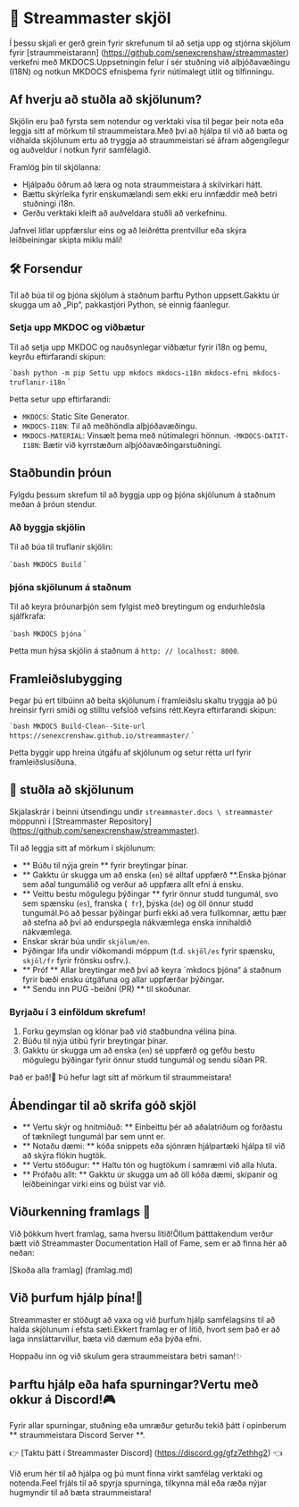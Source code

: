 # 📘 Streammaster skjöl

Í þessu skjali er gerð grein fyrir skrefunum til að setja upp og stjórna skjölum fyrir [straummeistarann] (https://github.com/senexcrenshaw/streammaster) verkefni með MKDOCS.Uppsetningin felur í sér stuðning við alþjóðavæðingu (I18N) og notkun MKDOCS efnisþema fyrir nútímalegt útlit og tilfinningu.

## Af hverju að stuðla að skjölunum?

Skjölin eru það fyrsta sem notendur og verktaki vísa til þegar þeir nota eða leggja sitt af mörkum til straummeistara.Með því að hjálpa til við að bæta og viðhalda skjölunum ertu að tryggja að straummeistari sé áfram aðgengilegur og auðveldur í notkun fyrir samfélagið.

Framlög þín til skjölanna:
- Hjálpaðu öðrum að læra og nota straummeistara á skilvirkari hátt.
- Bættu skýrleika fyrir enskumælandi sem ekki eru innfæddir með betri stuðningi i18n.
- Gerðu verktaki kleift að auðveldara stuðli að verkefninu.

Jafnvel litlar uppfærslur eins og að leiðrétta prentvillur eða skýra leiðbeiningar skipta miklu máli!

## 🛠 Forsendur

Til að búa til og þjóna skjölum á staðnum þarftu Python uppsett.Gakktu úr skugga um að „Pip“, pakkastjóri Python, sé einnig fáanlegur.

### Setja upp MKDOC og viðbætur

Til að setja upp MKDOC og nauðsynlegar viðbætur fyrir i18n og þemu, keyrðu eftirfarandi skipun:

`` `bash
python -m pip Settu upp mkdocs mkdocs-i18n mkdocs-efni mkdocs-truflanir-i18n
`` `

Þetta setur upp eftirfarandi:

- `MKDOCS`: Static Site Generator.
- `MKDOCS-I18N`: Til að meðhöndla alþjóðavæðingu.
- `MKDOCS-MATERIAL`: Vinsælt þema með nútímalegri hönnun.
-`MKDOCS-DATIT-I18N`: Bætir við kyrrstæðum alþjóðavæðingarstuðningi.

## Staðbundin þróun

Fylgdu þessum skrefum til að byggja upp og þjóna skjölunum á staðnum meðan á þróun stendur.

### Að byggja skjölin

Til að búa til truflanir skjölin:

`` `bash
MKDOCS Build
`` `

### þjóna skjölunum á staðnum

Til að keyra þróunarþjón sem fylgist með breytingum og endurhleðsla sjálfkrafa:

`` `bash
MKDOCS þjóna
`` `

Þetta mun hýsa skjölin á staðnum á `http: // localhost: 8000`.

## Framleiðslubygging

Þegar þú ert tilbúinn að beita skjölunum í framleiðslu skaltu tryggja að þú hreinsir fyrri smíði og stilltu vefslóð vefsins rétt.Keyra eftirfarandi skipun:

`` `bash
MKDOCS Build-Clean--Site-url https://senexcrenshaw.github.io/streammaster/
`` `

Þetta byggir upp hreina útgáfu af skjölunum og setur rétta url fyrir framleiðslusíðuna.

## 📝 stuðla að skjölunum

Skjalaskrár í beinni útsendingu undir `streammaster.docs \ streammaster` möppunni í [Streammaster Repository] (https://github.com/senexcrenshaw/streammaster).

Til að leggja sitt af mörkum í skjölunum:

- ** Búðu til nýja grein ** fyrir breytingar þínar.
- ** Gakktu úr skugga um að enska (`en`) sé alltaf uppfærð **.Enska þjónar sem aðal tungumálið og verður að uppfæra allt efni á ensku.
- ** Veittu bestu mögulegu þýðingar ** fyrir önnur studd tungumál, svo sem spænsku (`es`), franska (` fr`), þýska (`de`) og öll önnur studd tungumál.Þó að þessar þýðingar þurfi ekki að vera fullkomnar, ættu þær að stefna að því að endurspegla nákvæmlega enska innihaldið nákvæmlega.
- Enskar skrár búa undir `skjölum/en`.
- Þýðingar lifa undir viðkomandi möppum (t.d. `skjöl/es` fyrir spænsku,` skjöl/fr` fyrir frönsku osfrv.).
- ** Próf ** Allar breytingar með því að keyra `mkdocs þjóna“ á staðnum fyrir bæði ensku útgáfuna og allar uppfærðar þýðingar.
- ** Sendu inn PUG -beiðni (PR) ** til skoðunar.

### Byrjaðu í 3 einföldum skrefum!

1. Forku geymslan og klónar það við staðbundna vélina þína.
2. Búðu til nýja útibú fyrir breytingar þínar.
3. Gakktu úr skugga um að enska (`en`) sé uppfærð og gefðu bestu mögulegu þýðingar fyrir önnur studd tungumál og sendu síðan PR.

Það er það!🎉 Þú hefur lagt sitt af mörkum til straummeistara!

## Ábendingar til að skrifa góð skjöl

- ** Vertu skýr og hnitmiðuð: ** Einbeittu þér að aðalatriðum og forðastu of tæknilegt tungumál þar sem unnt er.
- ** Notaðu dæmi: ** kóða snippets eða sjónræn hjálpartæki hjálpa til við að skýra flókin hugtök.
- ** Vertu stöðugur: ** Haltu tón og hugtökum í samræmi við alla hluta.
- ** Prófaðu allt: ** Gakktu úr skugga um að öll kóða dæmi, skipanir og leiðbeiningar virki eins og búist var við.

## Viðurkenning framlags 🌟

Við þökkum hvert framlag, sama hversu lítið!Öllum þátttakendum verður bætt við Streammaster Documentation Hall of Fame, sem er að finna hér að neðan:

[Skoða alla framlag] (framlag.md)

## Við þurfum hjálp þína!🤝

Streammaster er stöðugt að vaxa og við þurfum hjálp samfélagsins til að halda skjölunum í efsta sæti.Ekkert framlag er of lítið, hvort sem það er að laga innsláttarvillur, bæta við dæmum eða þýða efni.

Hoppaðu inn og við skulum gera straummeistara betri saman!✨

## Þarftu hjálp eða hafa spurningar?Vertu með okkur á Discord!🎮

Fyrir allar spurningar, stuðning eða umræður geturðu tekið þátt í opinberum ** straummeistara Discord Server **.

👉 [Taktu þátt í Streammaster Discord] (https://discord.gg/gfz7ethhg2) 👈

Við erum hér til að hjálpa og þú munt finna virkt samfélag verktaki og notenda.Feel frjáls til að spyrja spurninga, tilkynna mál eða ræða nýjar hugmyndir til að bæta straummeistara!